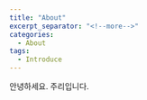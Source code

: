 ```yaml
---
title: "About"
excerpt_separator: "<!--more-->"
categories:
  - About
tags:
  - Introduce
---
```


안녕하세요. 주리입니다.
